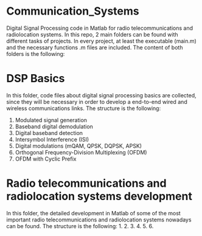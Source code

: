 # Communication_Systems
Digital Signal Processing code in Matlab for radio telecommunications and radiolocation systems.
In this repo, 2 main folders can be found with different tasks of projects. In every project, at least the executable (main.m) and the necessary functions .m files are included. The content of both folders is the following:

# DSP Basics
In this folder, code files about digital signal processing basics are collected, since they will be necessary in order to develop a end-to-end wired and wireless communications links.
The structure is the following:
1. Modulated signal generation
2. Baseband digital demodulation
3. Digital baseband detection
4. Intersymbol Interference (ISI)
5. Digital modulations (mQAM, QPSK, DQPSK, APSK)
6. Orthogonal Frequency-Division Multiplexing (OFDM)
7. OFDM with Cyclic Prefix

# Radio telecommunications and radiolocation systems development
In this folder, the detailed development in Matlab of some of the most important radio telecommunications and radiolocation systems nowadays can be found. The structure is the following:
1. 
2.
3.
4.
5.
6.
